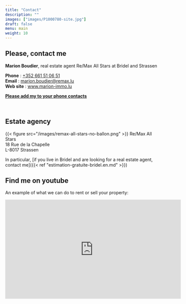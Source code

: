 ```yaml
---
title: "Contact"
description: ""
images: ["images/P1000780-site.jpg"]
draft: false
menu: main
weight: 10
---
```




## Please, contact me

<b>Marion Boudier</b>, real estate agent Re/Max All Stars at Bridel and Strassen 

**Phone** : <a href="tel:+352%20661%2051%2006%2051">+352 661 51 06 51</a>  
**Email** : <a href="mailto:marion.boudier@remax.lu" alt="Email">marion.boudier@remax.lu</a>   
**Web site** : <a href="http://www.marion-immo.lu" >www.marion-immo.lu</a>   

<a href="/vcard/marion-boudier-remax.vcf" alt="VCard"><b>Please add my to your phone contacts</b></a>   


<br/>

## Estate agency

{{< figure src="/images/remax-all-stars-no-ballon.png" >}}
Re/Max All Stars<br/>
18 Rue de la Chapelle<br/>
L-8017 Strassen

<!--
<iframe src="https://www.google.com/maps/embed?pb=!1m18!1m12!1m3!1d83252.65724932555!2d5.994337748974398!3d49.62048470843395!2m3!1f0!2f0!3f0!3m2!1i1024!2i768!4f13.1!3m3!1m2!1s0x47954eae9f64aae9%3A0xa4136234c313e536!2sRE+%2F+MAX+-+All+Stars!5e0!3m2!1sfr!2slu!4v1561615910306!5m2!1sfr!2slu" width="400" height="300" frameborder="0" style="border:0" allowfullscreen></iframe>
-->

In particular, [if you live in Bridel and are looking for a real estate agent, contact me]({{< ref  "estimation-gratuite-bridel.en.md" >}})

## Find me on youtube

An example of what we can do to rent or sell your property:

<div class="youtubevideowrap">
    <div class="video-container">
    <iframe width="560" height="315" src="https://www.youtube.com/embed/Y4GGS9TNRoI" frameborder="0" allow="accelerometer; autoplay; encrypted-media; gyroscope; picture-in-picture" allowfullscreen></iframe>
    </div>
</div>
